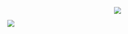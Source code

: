 <p align="center">
  <a href="https://github.com/Kelniit">
    <img src="https://readme-typing-svg.demolab.com?font=Fira+Code&duration=500&pause=100&color=5ADEFF&center=true&repeat=false&random=false&width=435&lines=Hi!+Kelvin's+Github">
  </a>
</p>

<img align="center" src="https://github-readme-stats.vercel.app/api/top-langs/?username=Kelniit&layout=compact&hide=jupyter%20notebook,PureBasic&theme=moltack&hide_progress=true">

